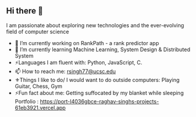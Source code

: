 ## Hi there 👋


I am passionate about exploring new technologies and the ever-evolving field of computer science


- 🔭 I’m currently working on RankPath - a rank predictor app
- 🌱 I’m currently learning Machine Learning, System Design & Distributed System
- ⚡Languages I am fluent with: Python, JavaScript, C.
- 📫 How to reach me: rsingh77@ucsc.edu
- ⚜️Things I like to do/ I would want to do outside computers: Playing Guitar, Chess, Gym
- ⚡Fun fact about me:  Getting suffocated by my blanket while sleeping
Portfolio : https://port-l4036gbce-raghav-singhs-projects-61eb3921.vercel.app
